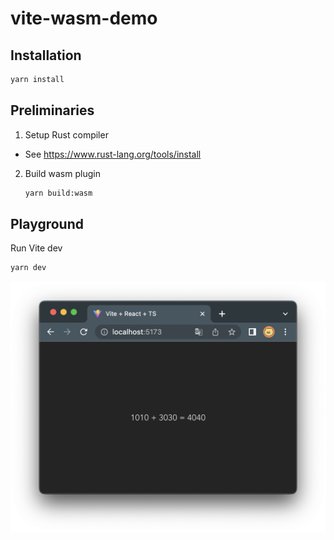# vite-wasm-demo

## Installation
```bash
yarn install
```

## Preliminaries
1. Setup Rust compiler
- See https://www.rust-lang.org/tools/install
2. Build wasm plugin
    ```bash
    yarn build:wasm
    ```

## Playground
Run Vite dev
```bash
yarn dev
```
![run-dev](./images/run-dev.png)